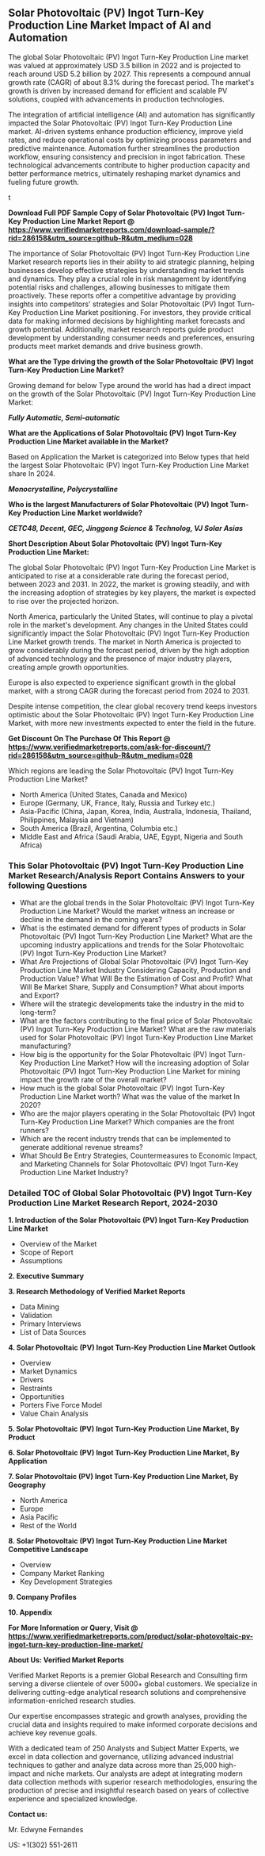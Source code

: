 <h2>Solar Photovoltaic (PV) Ingot Turn-Key Production Line Market Impact of AI and Automation</h2><p>The global Solar Photovoltaic (PV) Ingot Turn-Key Production Line market was valued at approximately USD 3.5 billion in 2022 and is projected to reach around USD 5.2 billion by 2027. This represents a compound annual growth rate (CAGR) of about 8.3% during the forecast period. The market's growth is driven by increased demand for efficient and scalable PV solutions, coupled with advancements in production technologies.</p><p>The integration of artificial intelligence (AI) and automation has significantly impacted the Solar Photovoltaic (PV) Ingot Turn-Key Production Line market. AI-driven systems enhance production efficiency, improve yield rates, and reduce operational costs by optimizing process parameters and predictive maintenance. Automation further streamlines the production workflow, ensuring consistency and precision in ingot fabrication. These technological advancements contribute to higher production capacity and better performance metrics, ultimately reshaping market dynamics and fueling future growth.</p>t</p><p id="" class=""><strong>Download Full PDF Sample Copy of Solar Photovoltaic (PV) Ingot Turn-Key Production Line Market Report @ <a href="https://www.verifiedmarketreports.com/download-sample/?rid=286158&utm_source=github-R&utm_medium=028" target="_blank">https://www.verifiedmarketreports.com/download-sample/?rid=286158&utm_source=github-R&utm_medium=028</a></strong></p><p>The importance of&nbsp;Solar Photovoltaic (PV) Ingot Turn-Key Production Line Market research reports lies in their ability to aid strategic planning, helping businesses develop effective strategies by understanding market trends and dynamics. They play a crucial role in risk management by identifying potential risks and challenges, allowing businesses to mitigate them proactively. These reports offer a competitive advantage by providing insights into competitors' strategies and Solar Photovoltaic (PV) Ingot Turn-Key Production Line Market positioning. For investors, they provide critical data for making informed decisions by highlighting market forecasts and growth potential. Additionally, market research reports guide product development by understanding consumer needs and preferences, ensuring products meet market demands and drive business growth.</p><p><strong>What are the&nbsp;Type driving the growth of the Solar Photovoltaic (PV) Ingot Turn-Key Production Line Market?</strong></p><p id="" class="">Growing demand for below Type around the world has had a direct impact on the growth of the Solar Photovoltaic (PV) Ingot Turn-Key Production Line Market:</p><em><strong>Fully Automatic, Semi-automatic</strong></em></p><strong>What are the&nbsp;Applications&nbsp;of Solar Photovoltaic (PV) Ingot Turn-Key Production Line Market available in the Market?</strong></p><p id="" class="">Based on Application the Market is categorized into Below types that held the largest Solar Photovoltaic (PV) Ingot Turn-Key Production Line Market share In 2024.</p><em><strong>Monocrystalline, Polycrystalline</strong></em></p><strong>Who is the largest Manufacturers of Solar Photovoltaic (PV) Ingot Turn-Key Production Line Market worldwide?</strong></p><p><em><strong>CETC48, Decent, GEC, Jinggong Science & Technolog, VJ Solar Asias</strong></em></p><p id="" class=""><strong>Short Description About Solar Photovoltaic (PV) Ingot Turn-Key Production Line Market:</strong></p><p>The global Solar Photovoltaic (PV) Ingot Turn-Key Production Line Market is anticipated to rise at a considerable rate during the forecast period, between 2023 and 2031. In 2022, the market is growing steadily, and with the increasing adoption of strategies by key players, the market is expected to rise over the projected horizon.</p><p>North America, particularly the United States, will continue to play a pivotal role in the market's development. Any changes in the United States could significantly impact the Solar Photovoltaic (PV) Ingot Turn-Key Production Line Market growth trends. The market in North America is projected to grow considerably during the forecast period, driven by the high adoption of advanced technology and the presence of major industry players, creating ample growth opportunities.</p><p>Europe is also expected to experience significant growth in the global market, with a strong CAGR during the forecast period from 2024 to 2031.</p><p>Despite intense competition, the clear global recovery trend keeps investors optimistic about the Solar Photovoltaic (PV) Ingot Turn-Key Production Line Market, with more new investments expected to enter the field in the future.</p><p id="" class=""><strong>Get Discount On The Purchase Of This Report @ <a href="https://www.verifiedmarketreports.com/ask-for-discount/?rid=286158&utm_source=github-R&utm_medium=028" target="_blank">https://www.verifiedmarketreports.com/ask-for-discount/?rid=286158&utm_source=github-R&utm_medium=028</a></strong></p>Which regions are leading the Solar Photovoltaic (PV) Ingot Turn-Key Production Line Market?</p><ul><li>North America (United States, Canada and Mexico)</li><li>Europe (Germany, UK, France, Italy, Russia and Turkey etc.)</li><li>Asia-Pacific (China, Japan, Korea, India, Australia, Indonesia, Thailand, Philippines, Malaysia and Vietnam)</li><li>South America (Brazil, Argentina, Columbia etc.)</li><li>Middle East and Africa (Saudi Arabia, UAE, Egypt, Nigeria and South Africa)</li></ul><h3 id="" class="">This Solar Photovoltaic (PV) Ingot Turn-Key Production Line Market Research/Analysis Report Contains Answers to your following Questions</h3><ul><li>What are the global trends in the Solar Photovoltaic (PV) Ingot Turn-Key Production Line Market? Would the market witness an increase or decline in the demand in the coming years?</li><li>What is the estimated demand for different types of products in Solar Photovoltaic (PV) Ingot Turn-Key Production Line Market? What are the upcoming industry applications and trends for the Solar Photovoltaic (PV) Ingot Turn-Key Production Line Market?</li><li>What Are Projections of Global Solar Photovoltaic (PV) Ingot Turn-Key Production Line Market Industry Considering Capacity, Production and Production Value? What Will Be the Estimation of Cost and Profit? What Will Be Market Share, Supply and Consumption? What about imports and Export?</li><li>Where will the strategic developments take the industry in the mid to long-term?</li><li>What are the factors contributing to the final price of Solar Photovoltaic (PV) Ingot Turn-Key Production Line Market? What are the raw materials used for Solar Photovoltaic (PV) Ingot Turn-Key Production Line Market manufacturing?</li><li>How big is the opportunity for the Solar Photovoltaic (PV) Ingot Turn-Key Production Line Market? How will the increasing adoption of Solar Photovoltaic (PV) Ingot Turn-Key Production Line Market for mining impact the growth rate of the overall market?</li><li>How much is the global Solar Photovoltaic (PV) Ingot Turn-Key Production Line Market worth? What was the value of the market In 2020?</li><li>Who are the major players operating in the Solar Photovoltaic (PV) Ingot Turn-Key Production Line Market? Which companies are the front runners?</li><li>Which are the recent industry trends that can be implemented to generate additional revenue streams?</li><li>What Should Be Entry Strategies, Countermeasures to Economic Impact, and Marketing Channels for Solar Photovoltaic (PV) Ingot Turn-Key Production Line Market Industry?</li></ul><h3 id="" class="">Detailed TOC of Global Solar Photovoltaic (PV) Ingot Turn-Key Production Line Market Research Report, 2024-2030</h3><p id="" class=""><strong>1. Introduction of the Solar Photovoltaic (PV) Ingot Turn-Key Production Line Market</strong></p><ul><li>Overview of the Market</li><li>Scope of Report</li><li>Assumptions</li></ul><p id="" class=""><strong>2. Executive Summary</strong></p><p id="" class=""><strong>3. Research Methodology of Verified Market Reports</strong></p><ul><li>Data Mining</li><li>Validation</li><li>Primary Interviews</li><li>List of Data Sources</li></ul><p id="" class=""><strong>4. Solar Photovoltaic (PV) Ingot Turn-Key Production Line Market Outlook</strong></p><ul><li>Overview</li><li>Market Dynamics</li><li>Drivers</li><li>Restraints</li><li>Opportunities</li><li>Porters Five Force Model</li><li>Value Chain Analysis</li></ul><p id="" class=""><strong>5. Solar Photovoltaic (PV) Ingot Turn-Key Production Line Market, By Product</strong></p><p id="" class=""><strong>6. Solar Photovoltaic (PV) Ingot Turn-Key Production Line Market, By Application</strong></p><p id="" class=""><strong>7. Solar Photovoltaic (PV) Ingot Turn-Key Production Line Market, By Geography</strong></p><ul><li>North America</li><li>Europe</li><li>Asia Pacific</li><li>Rest of the World</li></ul><p id="" class=""><strong>8. Solar Photovoltaic (PV) Ingot Turn-Key Production Line Market Competitive Landscape</strong></p><ul><li>Overview</li><li>Company Market Ranking</li><li>Key Development Strategies</li></ul><p id="" class=""><strong>9. Company Profiles</strong></p><p id="" class=""><strong>10. Appendix</strong></p><p id="" class=""><strong>For More Information or Query, Visit @ <a href="https://www.verifiedmarketreports.com/product/solar-photovoltaic-pv-ingot-turn-key-production-line-market/" target="_blank">https://www.verifiedmarketreports.com/product/solar-photovoltaic-pv-ingot-turn-key-production-line-market/</a></strong></p><p id="" class=""><strong>About Us: Verified Market Reports</strong></p><p id="" class="">Verified Market Reports is a premier Global Research and Consulting firm serving a diverse clientele of over 5000+ global customers. We specialize in delivering cutting-edge analytical research solutions and comprehensive information-enriched research studies.</p><p id="" class="">Our expertise encompasses strategic and growth analyses, providing the crucial data and insights required to make informed corporate decisions and achieve key revenue goals.</p><p id="" class="">With a dedicated team of 250 Analysts and Subject Matter Experts, we excel in data collection and governance, utilizing advanced industrial techniques to gather and analyze data across more than 25,000 high-impact and niche markets. Our analysts are adept at integrating modern data collection methods with superior research methodologies, ensuring the production of precise and insightful research based on years of collective experience and specialized knowledge.</p><p id="" class=""><strong>Contact us:</strong></p><p id="" class="">Mr. Edwyne Fernandes</p><p id="" class="">US: +1(302) 551-2611</p>